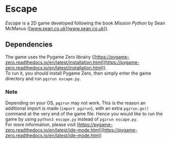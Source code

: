 # Escape

*Escape* is a 2D game developed following the book *Mission Python*
by Sean McManus ([www.sean.co.uk](www.sean.co.uk)).

## Dependencies
The game uses the Pygame Zero librairy ([https://pygame-zero.readthedocs.io/en/latest/installation.html](https://pygame-zero.readthedocs.io/en/latest/installation.html)).  
To run it, you should install Pygame Zero, then simply enter the game directory and run `pgzrun escape.py`.  

### Note
Depending on your OS, `pgzrun` may not work. This is the reason an additional import is made (`import pgzrun`), with an extra `pgzrun.go()` command at the very end of the game file. Hence you would like to run the game by using `python3 escape.py` instead of `pgzrun escape.py`.  
For more information, please visit [https://pygame-zero.readthedocs.io/en/latest/ide-mode.html](https://pygame-zero.readthedocs.io/en/latest/ide-mode.html)
